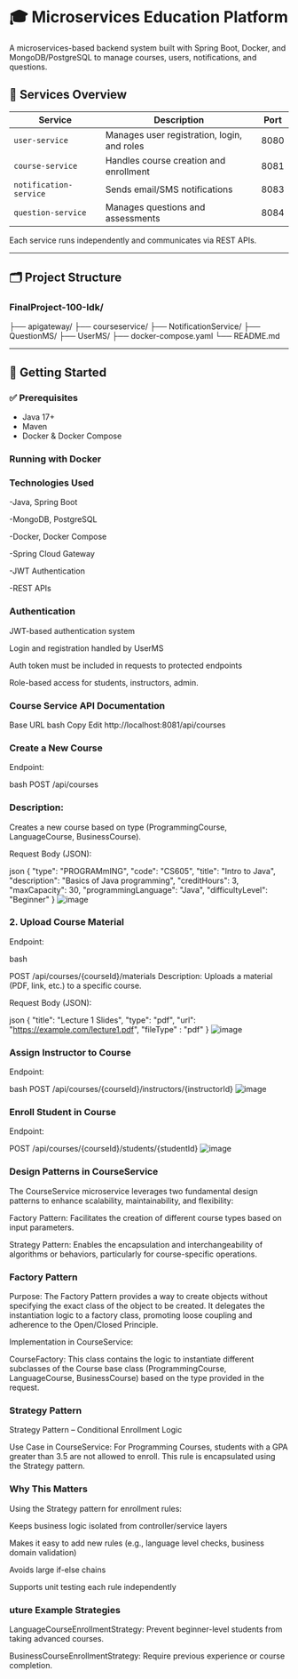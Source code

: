 # 🎓 Microservices Education Platform

A microservices-based backend system built with Spring Boot, Docker, and MongoDB/PostgreSQL to manage courses, users, notifications, and questions.

## 🧱 Services Overview

| Service         | Description                                  | Port  |
|-----------------|----------------------------------------------|--------|
| `user-service`  | Manages user registration, login, and roles  | 8080   |
| `course-service`| Handles course creation and enrollment       | 8081   |
| `notification-service` | Sends email/SMS notifications         | 8083   |
| `question-service` | Manages questions and assessments         | 8084   |

Each service runs independently and communicates via REST APIs.

---

## 🗂 Project Structure

### FinalProject-100-Idk/
├── apigateway/
├── courseservice/
├── NotificationService/
├── QuestionMS/
├── UserMS/
├── docker-compose.yaml
└── README.md 

---

## 🚀 Getting Started

### ✅ Prerequisites

- Java 17+
- Maven
- Docker & Docker Compose

###  Running with Docker
###  Technologies Used
-Java, Spring Boot

-MongoDB, PostgreSQL

-Docker, Docker Compose

-Spring Cloud Gateway

-JWT Authentication

-REST APIs
### Authentication
JWT-based authentication system

Login and registration handled by UserMS

Auth token must be included in requests to protected endpoints

Role-based access for students, instructors, admin.
### Course Service API Documentation
Base URL
bash
Copy
Edit
http://localhost:8081/api/courses

### Create a New Course
Endpoint:

bash
POST /api/courses

### Description:
Creates a new course based on type (ProgrammingCourse, LanguageCourse, BusinessCourse).

Request Body (JSON):

json
{
  "type": "PROGRAMmING",
  "code": "CS605",
  "title": "Intro to Java",
  "description": "Basics of Java programming",
  "creditHours": 3,
  "maxCapacity": 30,
  "programmingLanguage": "Java",
  "difficultyLevel": "Beginner"
}
![image](https://github.com/user-attachments/assets/95bdc318-b151-493b-acde-34cf664f3ada)
### 2. Upload Course Material
Endpoint:

bash

POST /api/courses/{courseId}/materials
Description:
Uploads a material (PDF, link, etc.) to a specific course.

Request Body (JSON):

json
{
  "title": "Lecture 1 Slides",
  "type": "pdf",
  "url": "https://example.com/lecture1.pdf",
  "fileType" : "pdf" 
}
![image](https://github.com/user-attachments/assets/18da892b-4122-49c3-abbe-1f33896c9f25)

### Assign Instructor to Course
Endpoint:

bash
POST /api/courses/{courseId}/instructors/{instructorId} 
![image](https://github.com/user-attachments/assets/668559ba-17a2-458f-9c62-15c5deaa978a)

### Enroll Student in Course
Endpoint:

POST /api/courses/{courseId}/students/{studentId}
![image](https://github.com/user-attachments/assets/f022fed2-69d8-4eae-a5d3-aef0d164b7be) 

###  Design Patterns in CourseService
The CourseService microservice leverages two fundamental design patterns to enhance scalability, maintainability, and flexibility:

Factory Pattern: Facilitates the creation of different course types based on input parameters.

Strategy Pattern: Enables the encapsulation and interchangeability of algorithms or behaviors, particularly for course-specific operations.

### Factory Pattern
Purpose: The Factory Pattern provides a way to create objects without specifying the exact class of the object to be created. It delegates the instantiation logic to a factory class, promoting loose coupling and adherence to the Open/Closed Principle.

Implementation in CourseService:

CourseFactory: This class contains the logic to instantiate different subclasses of the Course base class (ProgrammingCourse, LanguageCourse, BusinessCourse) based on the type provided in the request. 

###  Strategy Pattern

Strategy Pattern – Conditional Enrollment Logic

Use Case in CourseService:
For Programming Courses, students with a GPA greater than 3.5 are not allowed to enroll. This rule is encapsulated using the Strategy pattern.

###  Why This Matters
Using the Strategy pattern for enrollment rules:

Keeps business logic isolated from controller/service layers

Makes it easy to add new rules (e.g., language level checks, business domain validation)

Avoids large if-else chains

Supports unit testing each rule independently
### uture Example Strategies
LanguageCourseEnrollmentStrategy: Prevent beginner-level students from taking advanced courses.

BusinessCourseEnrollmentStrategy: Require previous experience or course completion.

